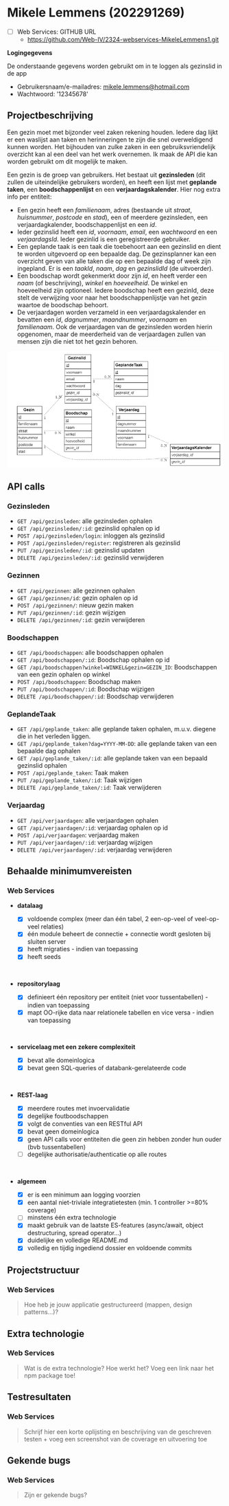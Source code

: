 # Mikele Lemmens (202291269)

- [ ] Web Services: GITHUB URL
  - <https://github.com/Web-IV/2324-webservices-MikeleLemmens1.git>

**Logingegevens**

De onderstaande gegevens worden gebruikt om in te loggen als gezinslid in de app

- Gebruikersnaam/e-mailadres: <mikele.lemmens@hotmail.com>
- Wachtwoord: '12345678'

## Projectbeschrijving

 Een gezin moet met bijzonder veel zaken rekening houden. Iedere dag lijkt er een waslijst aan taken en herinneringen te zijn die snel overweldigend kunnen worden. Het bijhouden van zulke zaken in een gebruiksvriendelijk overzicht kan al een deel van het werk overnemen. Ik maak de API die kan worden gebruikt om dit mogelijk te maken.  

Een gezin is de groep van gebruikers. Het bestaat uit **gezinsleden** (dit zullen de uiteindelijke gebruikers worden), en heeft een lijst met **geplande taken**, een **boodschappenlijst** en een **verjaardagskalender**. Hier nog extra info per entiteit:  

- Een gezin heeft een *familienaam*, adres (bestaande uit *straat*, *huisnummer*, *postcode* en *stad*), een of meerdere gezinsleden, een verjaardagkalender, boodschappenlijst en een *id*.
- Ieder gezinslid heeft een *id*, *voornaam*, *email*, een *wachtwoord* en een *verjaardagsId*. Ieder gezinlid is een geregistreerde gebruiker.
- Een geplande taak is een taak die toebehoort aan een gezinslid en dient te worden uitgevoerd op een bepaalde dag. De gezinsplanner kan een overzicht geven van alle taken die op een bepaalde dag of week zijn ingepland. Er is een *taakId*, *naam*, *dag* en *gezinslidId* (de uitvoerder).
- Een boodschap wordt gekenmerkt door zijn *id*, en heeft verder een *naam* (of beschrijving), *winkel* en *hoeveelheid*. De winkel en hoeveelheid zijn optioneel. Iedere boodschap heeft een gezinId, deze stelt de verwijzing voor naar het boodschappenlijstje van het gezin waartoe de boodschap behoort.
- De verjaardagen worden verzameld in een verjaardagskalender en bevatten een *id*, *dagnummer*, *maandnummer*, *voornaam* en *familienaam*. Ook de verjaardagen van de gezinsleden worden hierin opgenomen, maar de meerderheid van de verjaardagen zullen van mensen zijn die niet tot het gezin behoren.

![ERD Gezinsplanner](image.png)

## API calls

### Gezinsleden

- `GET /api/gezinsleden`: alle gezinsleden ophalen
- `GET /api/gezinsleden/:id`: gezinslid ophalen op id
- `POST /api/gezinsleden/login`: inloggen als gezinslid
- `POST /api/gezinsleden/register`: registreren als gezinslid
- `PUT /api/gezinsleden/:id`: gezinslid updaten
- `DELETE /api/gezinsleden/:id`: gezinslid verwijderen

### Gezinnen

- `GET /api/gezinnen`: alle gezinnen ophalen
- `GET /api/gezinnen/id`: gezin ophalen op id
- `POST /api/gezinnen/`: nieuw gezin maken
- `PUT /api/gezinnen/:id`: gezin wijzigen
- `DELETE /api/gezinnen/:id`: gezin verwijderen

### Boodschappen ###

- `GET /api/boodschappen`: alle boodschappen ophalen
- `GET /api/boodschappen/:id`: Boodschap ophalen op id
- `GET /api/boodschappen?winkel=WINKEL&gezin=GEZIN_ID`: Boodschappen van een gezin ophalen op winkel
- `POST /api/boodschappen`: Boodschap maken
- `PUT /api/boodschappen/:id`: Boodschap wijzigen
- `DELETE /api/boodschappen/:id`: Boodschap verwijderen

### GeplandeTaak ###

- `GET /api/geplande_taken`: alle geplande taken ophalen, m.u.v. diegene die in het verleden liggen.
- `GET /api/geplande_taken?dag=YYYY-MM-DD`: alle geplande taken van een bepaalde dag ophalen
- `GET /api/geplande_taken/:id`: alle geplande taken van een bepaald gezinslid ophalen
- `POST /api/geplande_taken`: Taak maken
- `PUT /api/geplande_taken/:id`: Taak wijzigen
- `DELETE /api/geplande_taken/:id`: Taak verwijderen

### Verjaardag ###

- `GET /api/verjaardagen`: alle verjaardagen ophalen
- `GET /api/verjaardagen/:id`: verjaardag ophalen op id
- `POST /api/verjaardagen`: verjaardag maken
- `PUT /api/verjaardagen/:id`: verjaardag wijzigen
- `DELETE /api/verjaardagen/:id`: verjaardag verwijderen

## Behaalde minimumvereisten

### Web Services

- **datalaag**

  - [x] voldoende complex (meer dan één tabel, 2 een-op-veel of veel-op-veel relaties)
  - [x] één module beheert de connectie + connectie wordt gesloten bij sluiten server
  - [x] heeft migraties - indien van toepassing
  - [x] heeft seeds
<br />

- **repositorylaag**

  - [x] definieert één repository per entiteit (niet voor tussentabellen) - indien van toepassing
  - [x] mapt OO-rijke data naar relationele tabellen en vice versa - indien van toepassing
<br />

- **servicelaag met een zekere complexiteit**

  - [x] bevat alle domeinlogica
  - [x] bevat geen SQL-queries of databank-gerelateerde code
<br />

- **REST-laag**

  - [x] meerdere routes met invoervalidatie
  - [x] degelijke foutboodschappen
  - [x] volgt de conventies van een RESTful API
  - [x] bevat geen domeinlogica
  - [x] geen API calls voor entiteiten die geen zin hebben zonder hun ouder (bvb tussentabellen)
  - [ ] degelijke authorisatie/authenticatie op alle routes
<br />

- **algemeen**

  - [x] er is een minimum aan logging voorzien
  - [x] een aantal niet-triviale integratietesten (min. 1 controller >=80% coverage)
  - [ ] minstens één extra technologie
  - [x] maakt gebruik van de laatste ES-features (async/await, object destructuring, spread operator...)
  - [x] duidelijke en volledige README.md
  - [x] volledig en tijdig ingediend dossier en voldoende commits

## Projectstructuur

### Web Services

> Hoe heb je jouw applicatie gestructureerd (mappen, design patterns...)?

## Extra technologie

### Web Services

> Wat is de extra technologie? Hoe werkt het? Voeg een link naar het npm package toe!

## Testresultaten

### Web Services

> Schrijf hier een korte oplijsting en beschrijving van de geschreven testen + voeg een screenshot van de coverage en uitvoering toe

## Gekende bugs

### Web Services

> Zijn er gekende bugs?
